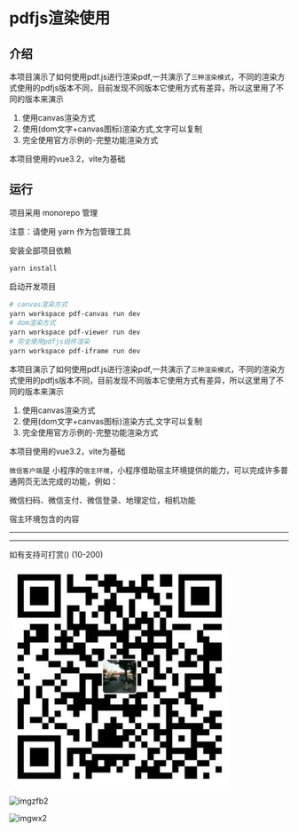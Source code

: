 # pdfjs渲染使用

## 介绍

本项目演示了如何使用pdf.js进行渲染pdf,一共演示了`三种渲染模式`，不同的渲染方式使用的pdfjs版本不同，目前发现不同版本它使用方式有差异，所以这里用了不同的版本来演示

1. 使用canvas渲染方式
2. 使用(dom文字+canvas图标)渲染方式,文字可以复制
3. 完全使用官方示例的-完整功能渲染方式



本项目使用的vue3.2，vite为基础

## 运行

项目采用 monorepo 管理

注意：请使用 yarn 作为包管理工具

安装全部项目依赖
```bash
yarn install
```

启动开发项目
```bash
# canvas渲染方式
yarn workspace pdf-canvas run dev
# dom渲染方式
yarn workspace pdf-viewer run dev
# 完全使用pdfjs组件渲染
yarn workspace pdf-iframe run dev
```

本项目演示了如何使用pdf.js进行渲染pdf,一共演示了`三种渲染模式`，不同的渲染方式使用的pdfjs版本不同，目前发现不同版本它使用方式有差异，所以这里用了不同的版本来演示

1. 使用canvas渲染方式
2. 使用(dom文字+canvas图标)渲染方式,文字可以复制
3. 完全使用官方示例的-完整功能渲染方式



本项目使用的vue3.2，vite为基础

`微信客户端`是 小程序的`宿主环境`，小程序借助宿主环境提供的能力，可以完成许多普通网页无法完成的功能，例如：

微信扫码、微信支付、微信登录、地理定位，相机功能

宿主环境包含的内容

---
---


如有支持可打赏()
(10-200)

![imgzfb](./mdimg/mm.jpg "imgzfb")

![imgzfb2](https://www.163.com/images/mdimg/mm2.jpg)

![imgwx2](https://www.163.com/images/mdimg/wx1.jpg)
